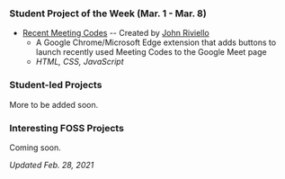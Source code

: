 <!--General format guidelines:
    -- Projects in this repository are intended to offer students (and casual observers) a way to break into contributing to open source.
    -- The projects included MUST be ones which you feel would provide students an opportunity to fork, commit, and make a PR.
    -- This applies to both student-led projects and general interesting FOSS you find around the web.

//Student-Led Project Example:
//Enter a brief description of the project below, in plaintext. No special Markdown bits.
//Optional: list project technologies used between asterisks to let users find projects they can contribute to easier.
    * [My Project](https://example.com) -- Created by [Student McStudentFace](https://github.com/enterProfileLinkHere) | use commas if multiple contributors/team project
    A game of Hangman written, with multiple levels of difficulty and interfaces for both desktop and web.
    
    *Java, HTML, CSS, JavaScript*



//Interesting FOSS Projects Example -- for all NON-STUDENT projects you find interesting:
//Enter a brief description of the project below, in plaintext. No special Markdown bits.
//Optional: list project technologies used between asterisks to let users find projects they can contribute to easier.
    * [Project Name](https://example.com) 
    A simple open source calculator.
    *Python, Django, HTML, CSS, JavaScript*
-->

### Student Project of the Week (Mar. 1 - Mar. 8)
* [Recent Meeting Codes](https://github.com/JohnRiv/recent-meeting-codes) -- Created by [John Riviello](https://github.com/JohnRiv)
     * A Google Chrome/Microsoft Edge extension that adds buttons to launch recently used Meeting Codes to the Google Meet page
     * *HTML, CSS, JavaScript*

### Student-led Projects
More to be added soon.

### Interesting FOSS Projects
Coming soon.

*Updated Feb. 28, 2021*
